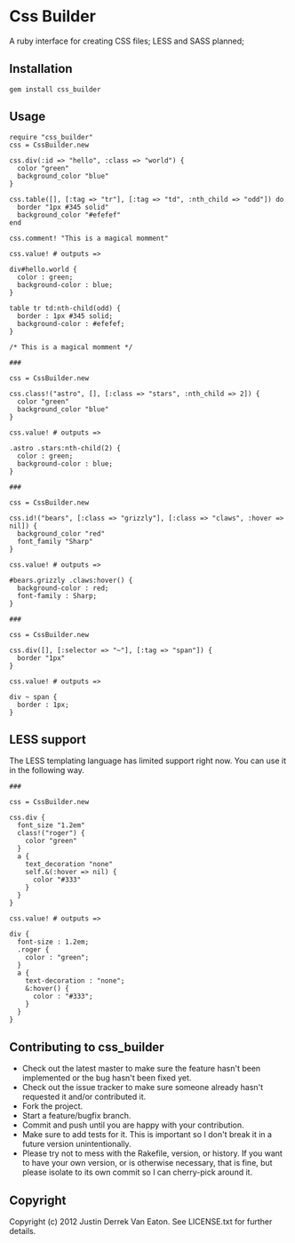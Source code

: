 # Css Builder

A ruby interface for creating CSS files; LESS and SASS planned;

## Installation

    gem install css_builder

## Usage

    require "css_builder"
    css = CssBuilder.new

    css.div(:id => "hello", :class => "world") {
      color "green"
      background_color "blue"
    }

    css.table([], [:tag => "tr"], [:tag => "td", :nth_child => "odd"]) do
      border "1px #345 solid"
      background_color "#efefef"
    end

    css.comment! "This is a magical momment"

    css.value! # outputs =>

    div#hello.world {
      color : green;
      background-color : blue;
    }

    table tr td:nth-child(odd) {
      border : 1px #345 solid;
      background-color : #efefef;
    }

    /* This is a magical momment */

    ###

    css = CssBuilder.new

    css.class!("astro", [], [:class => "stars", :nth_child => 2]) {
      color "green"
      background_color "blue"
    }

    css.value! # outputs =>

    .astro .stars:nth-child(2) {
      color : green;
      background-color : blue;
    }

    ###

    css = CssBuilder.new

    css.id!("bears", [:class => "grizzly"], [:class => "claws", :hover => nil]) {
      background_color "red"
      font_family "Sharp"
    }

    css.value! # outputs =>

    #bears.grizzly .claws:hover() {
      background-color : red;
      font-family : Sharp;
    }

    ###

    css = CssBuilder.new

    css.div([], [:selector => "~"], [:tag => "span"]) {
      border "1px"
    }

    css.value! # outputs =>

    div ~ span {
      border : 1px;
    }

## LESS support

The LESS templating language has limited support right now. You can use it in the following way.

    ###

    css = CssBuilder.new

    css.div {
      font_size "1.2em"
      class!("roger") {
        color "green"
      }
      a {
        text_decoration "none"
        self.&(:hover => nil) {
          color "#333"
        } 
      }
    }

    css.value! # outputs =>

    div {
      font-size : 1.2em;
      .roger {
        color : "green";
      }
      a {
        text-decoration : "none";
        &:hover() {
          color : "#333";
        }
      }
    }

## Contributing to css_builder
 
* Check out the latest master to make sure the feature hasn't been implemented or the bug hasn't been fixed yet.
* Check out the issue tracker to make sure someone already hasn't requested it and/or contributed it.
* Fork the project.
* Start a feature/bugfix branch.
* Commit and push until you are happy with your contribution.
* Make sure to add tests for it. This is important so I don't break it in a future version unintentionally.
* Please try not to mess with the Rakefile, version, or history. If you want to have your own version, or is otherwise necessary, that is fine, but please isolate to its own commit so I can cherry-pick around it.

## Copyright

Copyright (c) 2012 Justin Derrek Van Eaton. See LICENSE.txt for
further details.

